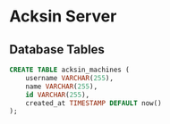 # Acksin Server

## Database Tables

```sql
CREATE TABLE acksin_machines (
    username VARCHAR(255),
    name VARCHAR(255),
    id VARCHAR(255),
    created_at TIMESTAMP DEFAULT now()
);
```
